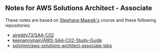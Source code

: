 ## Notes for AWS Solutions Architect - Associate

These notes are based on [Stephane Maarek's](https://www.linkedin.com/in/stephanemaarek/) course and these following repositories:

- [aireddy73/SAA-C02](https://github.com/aireddy73/SAA-C02)
- [keenanromain/AWS-SAA-C02-Study-Guide](https://github.com/keenanromain/AWS-SAA-C02-Study-Guide)
- [solvimm/aws-solutions-architect-associate-labs](https://github.com/solvimm/aws-solutions-architect-associate-labs)

